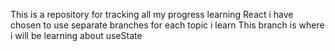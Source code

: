 This is a repository for tracking all my progress learning React
i have chosen to use separate branches for each topic i learn 
This branch is where i will be learning about useState
